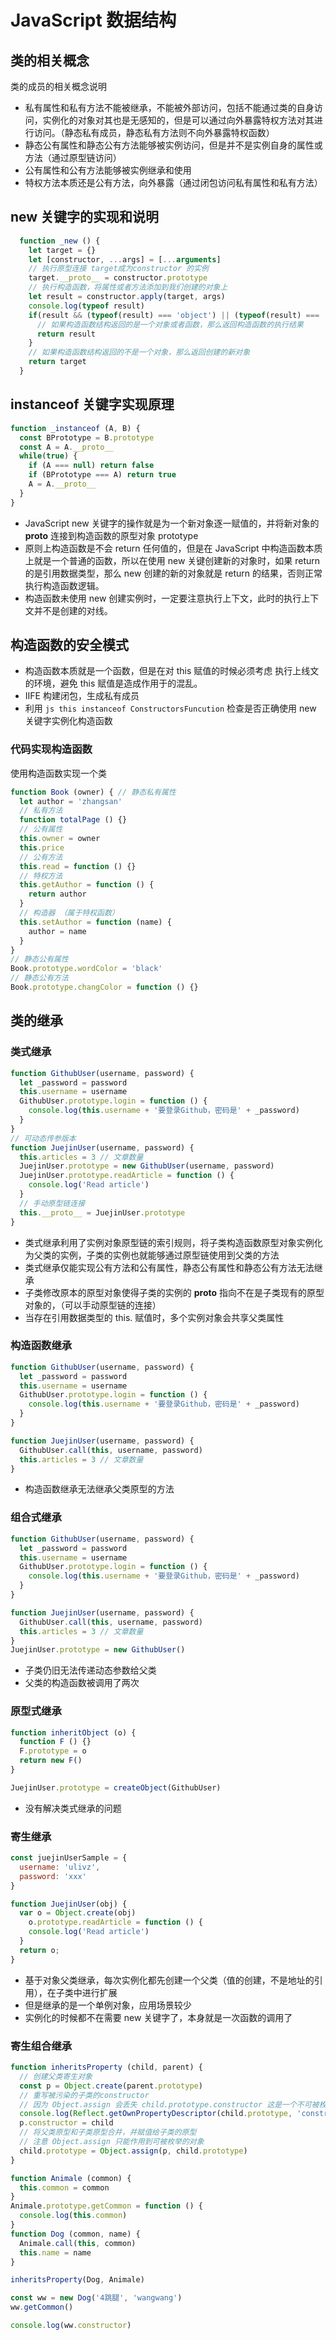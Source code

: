 # JavaScript 数据结构

## 类的相关概念

  类的成员的相关概念说明

- 私有属性和私有方法不能被继承，不能被外部访问，包括不能通过类的自身访问，实例化的对象对其也是无感知的，但是可以通过向外暴露特权方法对其进行访问。（静态私有成员，静态私有方法则不向外暴露特权函数）
- 静态公有属性和静态公有方法能够被实例访问，但是并不是实例自身的属性或方法（通过原型链访问）
- 公有属性和公有方法能够被实例继承和使用
- 特权方法本质还是公有方法，向外暴露（通过闭包访问私有属性和私有方法）

## new 关键字的实现和说明

```js
  function _new () {
    let target = {}
    let [constructor, ...args] = [...arguments]
    // 执行原型连接 target成为constructor 的实例
    target.__proto__ = constructor.prototype
    // 执行构造函数，将属性或者方法添加到我们创建的对象上
    let result = constructor.apply(target, args)
    console.log(typeof result)
    if(result && (typeof(result) === 'object') || (typeof(result) === 'function')) {
      // 如果构造函数结构返回的是一个对象或者函数，那么返回构造函数的执行结果
      return result
    }
    // 如果构造函数结构返回的不是一个对象，那么返回创建的新对象
    return target
  }
```

## instanceof 关键字实现原理

```js
function _instanceof (A, B) {
  const BPrototype = B.prototype
  const A = A.__proto__
  while(true) {
    if (A === null) return false
    if (BPrototype === A) return true
    A = A.__proto__
  }
}
```

- JavaScript new 关键字的操作就是为一个新对象逐一赋值的，并将新对象的 __proto__ 连接到构造函数的原型对象 prototype
- 原则上构造函数是不会 return 任何值的，但是在 JavaScript 中构造函数本质上就是一个普通的函数，所以在使用 new 关键创建新的对象时，如果 return 的是引用数据类型，那么 new 创建的新的对象就是 return 的结果，否则正常执行构造函数逻辑。
- 构造函数未使用 new 创建实例时，一定要注意执行上下文，此时的执行上下文并不是创建的对线。

## 构造函数的安全模式

- 构造函数本质就是一个函数，但是在对 this 赋值的时候必须考虑 执行上线文的环境，避免 this 赋值是造成作用于的混乱。
- IIFE 构建闭包，生成私有成员
- 利用 ```js this instanceof ConstructorsFuncution``` 检查是否正确使用 new 关键字实例化构造函数

### 代码实现构造函数

使用构造函数实现一个类

```js
function Book (owner) { // 静态私有属性
  let author = 'zhangsan'
  // 私有方法
  function totalPage () {}
  // 公有属性
  this.owner = owner
  this.price 
  // 公有方法
  this.read = function () {}
  // 特权方法
  this.getAuthor = function () {
    return author
  }
  // 构造器 （属于特权函数）
  this.setAuthor = function (name) {
    author = name
  }
}
// 静态公有属性
Book.prototype.wordColor = 'black'
// 静态公有方法
Book.prototype.changColor = function () {}
```

## 类的继承

### 类式继承

```js
function GithubUser(username, password) {
  let _password = password 
  this.username = username 
  GithubUser.prototype.login = function () {
    console.log(this.username + '要登录Github，密码是' + _password)
  }
}
// 可动态传参版本
function JuejinUser(username, password) {
  this.articles = 3 // 文章数量
  JuejinUser.prototype = new GithubUser(username, password)
  JuejinUser.prototype.readArticle = function () {
    console.log('Read article')
  }
  // 手动原型链连接
  this.__proto__ = JuejinUser.prototype
}
```

- 类式继承利用了实例对象原型链的索引规则，将子类构造函数原型对象实例化为父类的实例，子类的实例也就能够通过原型链使用到父类的方法
- 类式继承仅能实现公有方法和公有属性，静态公有属性和静态公有方法无法继承
- 子类修改原本的原型对象使得子类的实例的 __proto__ 指向不在是子类现有的原型对象的，（可以手动原型链的连接）
- 当存在引用数据类型的 this. 赋值时，多个实例对象会共享父类属性

### 构造函数继承

```js
function GithubUser(username, password) {
  let _password = password 
  this.username = username 
  GithubUser.prototype.login = function () {
    console.log(this.username + '要登录Github，密码是' + _password)
  }
}

function JuejinUser(username, password) {
  GithubUser.call(this, username, password)
  this.articles = 3 // 文章数量
}
```

- 构造函数继承无法继承父类原型的方法

### 组合式继承

```js
function GithubUser(username, password) {
  let _password = password 
  this.username = username 
  GithubUser.prototype.login = function () {
    console.log(this.username + '要登录Github，密码是' + _password)
  }
}

function JuejinUser(username, password) {
  GithubUser.call(this, username, password)
  this.articles = 3 // 文章数量
}
JuejinUser.prototype = new GithubUser()
```

- 子类仍旧无法传递动态参数给父类
- 父类的构造函数被调用了两次

### 原型式继承

```js
function inheritObject (o) {
  function F () {}
  F.prototype = o
  return new F()
} 

JuejinUser.prototype = createObject(GithubUser)
```

- 没有解决类式继承的问题

### 寄生继承

```js
const juejinUserSample = {
  username: 'ulivz',
  password: 'xxx'
}

function JuejinUser(obj) {
  var o = Object.create(obj)
    o.prototype.readArticle = function () {
    console.log('Read article')
  }
  return o;
}
```

- 基于对象父类继承，每次实例化都先创建一个父类（值的创建，不是地址的引用），在子类中进行扩展
- 但是继承的是一个单例对象，应用场景较少
- 实例化的时候都不在需要 new 关键字了，本身就是一次函数的调用了

### 寄生组合继承

```js
function inheritsProperty (child, parent) {
  // 创建父类寄生对象
  const p = Object.create(parent.prototype)
  // 重写被污染的子类的constructor
  // 因为 Object.assign 会丢失 child.prototype.constructor 这是一个不可被枚举的属性
  console.log(Reflect.getOwnPropertyDescriptor(child.prototype, 'constructor'))
  p.constructor = child
  // 将父类原型和子类原型合并，并赋值给子类的原型
  // 注意 Object.assign 只能作用到可被枚举的对象
  child.prototype = Object.assign(p, child.prototype)
}

function Animale (common) {
  this.common = common
}
Animale.prototype.getCommon = function () {
  console.log(this.common)
}
function Dog (common, name) {
  Animale.call(this, common)
  this.name = name
}

inheritsProperty(Dog, Animale)

const ww = new Dog('4跳腿', 'wangwang')
ww.getCommon()

console.log(ww.constructor)
```
